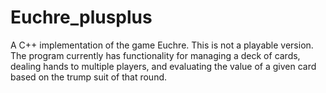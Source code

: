 # Euchre_plusplus

A C++ implementation of the game Euchre. This is not a playable version. The program currently has functionality for managing a deck of cards, dealing hands to multiple players, and evaluating the value of a given card based on the trump suit of that round. 

